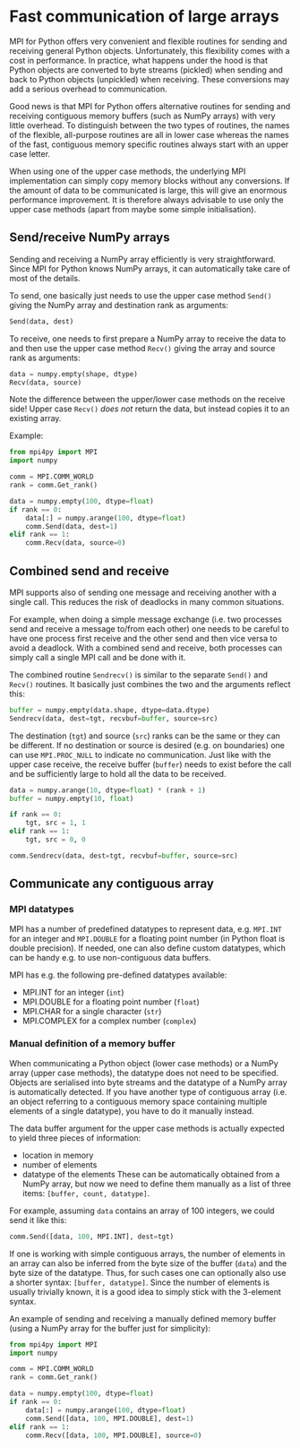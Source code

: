 <!-- Title: Fast communication of large arrays -->

<!-- Short description:

In this article we discuss how to send and receive NumPy arrays using MPI.

-->


# Fast communication of large arrays

MPI for Python offers very convenient and flexible routines for sending and
receiving general Python objects. Unfortunately, this flexibility comes with
a cost in performance. In practice, what happens under the hood is that Python
objects are converted to byte streams (pickled) when sending and back to
Python objects (unpickled) when receiving. These conversions may add a
serious overhead to communication.

Good news is that MPI for Python offers alternative routines for sending
and receiving contiguous memory buffers (such as NumPy arrays) with very
little overhead. To distinguish between the two types of routines, the names
of the flexible, all-purpose routines are all in lower case whereas the names
of the fast, contiguous memory specific routines always start with an upper
case letter.

When using one of the upper case methods, the underlying MPI implementation
can simply copy memory blocks without any conversions. If the amount of data
to be communicated is large, this will give an enormous performance
improvement. It is therefore always advisable to use only the upper case
methods (apart from maybe some simple initialisation).


## Send/receive NumPy arrays

Sending and receiving a NumPy array efficiently is very straightforward. Since
MPI for Python knows NumPy arrays, it can automatically take care of most of
the details.

To send, one basically just needs to use the upper case method `Send()`
giving the NumPy array and destination rank as arguments:
```python
Send(data, dest)
```

To receive, one needs to first prepare a NumPy array to receive the data to
and then use the upper case method `Recv()` giving the array and source rank
as arguments:
```python
data = numpy.empty(shape, dtype)
Recv(data, source)
```

Note the difference between the upper/lower case methods on the receive side!
Upper case `Recv()` *does not* return the data, but instead copies it to an
existing array.

Example:
```python
from mpi4py import MPI
import numpy

comm = MPI.COMM_WORLD
rank = comm.Get_rank()

data = numpy.empty(100, dtype=float)
if rank == 0:
    data[:] = numpy.arange(100, dtype=float)
    comm.Send(data, dest=1)
elif rank == 1:
    comm.Recv(data, source=0)
```


## Combined send and receive

MPI supports also of sending one message and receiving another with a single
call. This reduces the risk of deadlocks in many common situations.

For example, when doing a simple message exchange (i.e. two processes send
and receive a message to/from each other) one needs to be careful to have one
process first receive and the other send and then vice versa to avoid a
deadlock. With a combined send and receive, both processes can simply call a
single MPI call and be done with it.

The combined routine `Sendrecv()` is similar to the separate `Send()` and
`Recv()` routines. It basically just combines the two and the arguments
reflect this:
```python
buffer = numpy.empty(data.shape, dtype=data.dtype)
Sendrecv(data, dest=tgt, recvbuf=buffer, source=src)
```

The destination (`tgt`) and source (`src`) ranks can be the same or they can
be different. If no destination or source is desired (e.g. on boundaries) one
can use `MPI.PROC_NULL` to indicate no communication. Just like with the upper
case receive, the receive buffer (`buffer`) needs to exist before the call and
be sufficiently large to hold all the data to be received.


```python
data = numpy.arange(10, dtype=float) * (rank + 1)
buffer = numpy.empty(10, float)

if rank == 0:
    tgt, src = 1, 1
elif rank == 1:
    tgt, src = 0, 0

comm.Sendrecv(data, dest=tgt, recvbuf=buffer, source=src)
```


## Communicate any contiguous array

### MPI datatypes

MPI has a number of predefined datatypes to represent data, e.g. `MPI.INT` for
an integer and `MPI.DOUBLE` for a floating point number (in Python float is
double precision). If needed, one can also define custom datatypes, which can
be handy e.g. to use non-contiguous data buffers.

MPI has e.g. the following pre-defined datatypes available:
  - MPI.INT for an integer (`int`)
  - MPI.DOUBLE for a floating point number (`float`)
  - MPI.CHAR for a single character (`str`)
  - MPI.COMPLEX for a complex number (`complex`)

### Manual definition of a memory buffer

When communicating a Python object (lower case methods) or a NumPy array
(upper case methods), the datatype does not need to be specified. Objects are
serialised into byte streams and the datatype of a NumPy array is
automatically detected. If you have another type of contiguous array (i.e. an
object referring to a contiguous memory space containing multiple elements of
a single datatype), you have to do it manually instead.

The data buffer argument for the upper case methods is actually expected to
yield three pieces of information:
  - location in memory
  - number of elements
  - datatype of the elements
These can be automatically obtained from a NumPy array, but now we need to
define them manually as a list of three items: `[buffer, count, datatype]`.

For example, assuming `data` contains an array of 100 integers, we could send
it like this:
```python
comm.Send([data, 100, MPI.INT], dest=tgt)
```

If one is working with simple contiguous arrays, the number of elements in an
array can also be inferred from the byte size of the buffer (`data`) and the
byte size of the datatype. Thus, for such cases one can optionally also use a
shorter syntax: `[buffer, datatype]`. Since the number of elements is usually
trivially known, it is a good idea to simply stick with the 3-element syntax.

An example of sending and receiving a manually defined memory buffer (using a
NumPy array for the buffer just for simplicity):
```python
from mpi4py import MPI
import numpy

comm = MPI.COMM_WORLD
rank = comm.Get_rank()

data = numpy.empty(100, dtype=float)
if rank == 0:
    data[:] = numpy.arange(100, dtype=float)
    comm.Send([data, 100, MPI.DOUBLE], dest=1)
elif rank == 1:
    comm.Recv([data, 100, MPI.DOUBLE], source=0)
```
